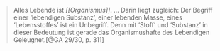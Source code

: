> Alles Lebende ist _[[Organismus]]_. … Darin liegt zugleich: Der Begriff einer ‘lebendigen Substanz’, einer lebenden Masse, eines ‘Lebensstoffes’ ist ein Unbegriff. Denn mit ‘Stoff’ und ‘Substanz’ in dieser Bedeutung ist gerade das Organismushafte des Lebendigen Geleugnet.[@GA 29/30, p. 311]